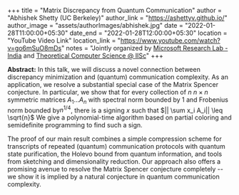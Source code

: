 +++
title = "Matrix Discrepancy from Quantum Communication"
author = "Abhishek Shetty (UC Berkeley)"
author_link = "https://ashettyv.github.io/"
author_image = "assets/authorImages/abhishek.jpg"
date = "2022-01-28T11:00:00+05:30"
date_end = "2022-01-28T12:00:00+05:30"
location = "YouTube Video Link"
location_link = "https://www.youtube.com/watch?v=go6mSuO8mDs"
notes = "Jointly organized by <a href = "https://www.microsoft.com/en-us/research/lab/microsoft-research-india/" target= "_blank">Microsoft Research Lab - India</a> and <a href='https://www.csa.iisc.ac.in/theoretical-computer-science/' target= "_blank">Theoretical Computer Science @ IISc</a>"
+++

<b>Abstract:</b> In this talk, we will discuss a novel connection between discrepancy minimization and (quantum)
communication complexity. As an application, we resolve a substantial special case of the Matrix Spencer conjecture.
In particular, we show that for every collection of $n$ $n \times n$ symmetric matrices $A_1 \dots A_n$ with spectral
norm bounded by 1 and Frobenius norm bounded by$n^{1/4}$, there is a signing $x$ such that
$|| \sum x_i A_i|| \leq \sqrt{n}$  We give a polynomial-time algorithm based on partial coloring and
semidefinite programming to find such a sign.

The proof of our main result combines a simple compression scheme for transcripts of repeated (quantum) communication
protocols with quantum state purification, the Holevo bound from quantum information, and tools from sketching and
dimensionality reduction. Our approach also offers a promising avenue to resolve the Matrix Spencer conjecture
completely -- we show it is implied by a natural conjecture in quantum communication complexity.